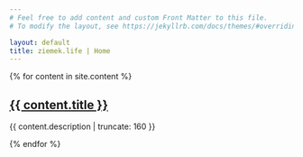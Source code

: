 ```yaml
---
# Feel free to add content and custom Front Matter to this file.
# To modify the layout, see https://jekyllrb.com/docs/themes/#overriding-theme-defaults

layout: default
title: ziemek.life | Home
---
```


{% for content in site.content %}

  <h2><a href="{{ content.url }}">{{ content.title }}</a></h2>

<p class="post-excerpt">{{ content.description | truncate: 160 }}</p>

{% endfor %}
